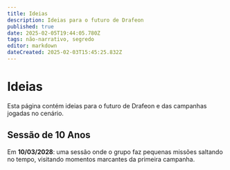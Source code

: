 ```yaml
---
title: Ideias
description: Ideias para o futuro de Drafeon
published: true
date: 2025-02-05T19:44:05.780Z
tags: não-narrativo, segredo
editor: markdown
dateCreated: 2025-02-03T15:45:25.832Z
---
```


# Ideias
Esta página contém ideias para o futuro de Drafeon e das campanhas jogadas no cenário.

## Sessão de 10 Anos
Em **10/03/2028**: uma sessão onde o grupo faz pequenas missões saltando no tempo, visitando momentos marcantes da primeira campanha.